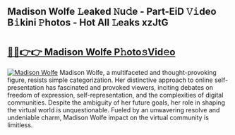 ## Madison Wolfe 𝙻eaked 𝙽u𝚍e - Part-EiD 𝚅𝚒deo B𝚒kini 𝙿hotos - Hot All 𝙻eaks xzJtG

# <h2><a href="http://ld1zy2.urlbe.top/?page=Madison+Wolfe">🔗🔗👉👉 Madison Wolfe P𝚑oto𝚜Vid𝚎o</a></h2>

[![Madison Wolfe](https://i.imgur.com/eBuTRDB.gif)](http://ld1zy2.urlbe.top/?page=Madison+Wolfe)
Madison Wolfe, a multifaceted and thought-provoking figure, resists simple categorization. Her distinctive approach to online self-presentation has fascinated and provoked viewers, inciting debates on freedom of expression, self-representation, and the complexities of digital communities. Despite the ambiguity of her future goals, her role in shaping the virtual world is unquestionable. Fueled by an unwavering resolve and undeniable charm, Madison Wolfe impact on the virtual community is limitless.
